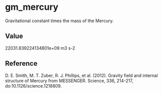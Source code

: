 # gm_mercury

Gravitational constant times the mass of the Mercury.

## Value

22031.839224134801e+09 m3 s-2

## Reference

D. E. Smith, M. T. Zuber, R. J. Phillips, et al. (2012). Gravity field and internal structure of Mercury from MESSENGER. Science, 336, 214-217, do:10.1126/science.1218809.

